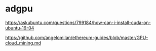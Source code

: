 # adgpu
https://askubuntu.com/questions/799184/how-can-i-install-cuda-on-ubuntu-16-04

https://github.com/angelomilan/ethereum-guides/blob/master/GPU-cloud_mining.md
